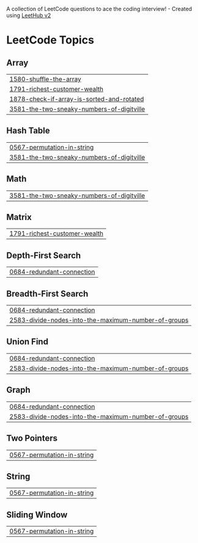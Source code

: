 A collection of LeetCode questions to ace the coding interview! - Created using [LeetHub v2](https://github.com/arunbhardwaj/LeetHub-2.0)
<!---LeetCode Topics Start-->
# LeetCode Topics
## Array
|  |
| ------- |
| [1580-shuffle-the-array](https://github.com/Rohit-2026/Leetcode/tree/master/1580-shuffle-the-array) |
| [1791-richest-customer-wealth](https://github.com/Rohit-2026/Leetcode/tree/master/1791-richest-customer-wealth) |
| [1878-check-if-array-is-sorted-and-rotated](https://github.com/Rohit-2026/Leetcode/tree/master/1878-check-if-array-is-sorted-and-rotated) |
| [3581-the-two-sneaky-numbers-of-digitville](https://github.com/Rohit-2026/Leetcode/tree/master/3581-the-two-sneaky-numbers-of-digitville) |
## Hash Table
|  |
| ------- |
| [0567-permutation-in-string](https://github.com/Rohit-2026/Leetcode/tree/master/0567-permutation-in-string) |
| [3581-the-two-sneaky-numbers-of-digitville](https://github.com/Rohit-2026/Leetcode/tree/master/3581-the-two-sneaky-numbers-of-digitville) |
## Math
|  |
| ------- |
| [3581-the-two-sneaky-numbers-of-digitville](https://github.com/Rohit-2026/Leetcode/tree/master/3581-the-two-sneaky-numbers-of-digitville) |
## Matrix
|  |
| ------- |
| [1791-richest-customer-wealth](https://github.com/Rohit-2026/Leetcode/tree/master/1791-richest-customer-wealth) |
## Depth-First Search
|  |
| ------- |
| [0684-redundant-connection](https://github.com/Rohit-2026/Leetcode/tree/master/0684-redundant-connection) |
## Breadth-First Search
|  |
| ------- |
| [0684-redundant-connection](https://github.com/Rohit-2026/Leetcode/tree/master/0684-redundant-connection) |
| [2583-divide-nodes-into-the-maximum-number-of-groups](https://github.com/Rohit-2026/Leetcode/tree/master/2583-divide-nodes-into-the-maximum-number-of-groups) |
## Union Find
|  |
| ------- |
| [0684-redundant-connection](https://github.com/Rohit-2026/Leetcode/tree/master/0684-redundant-connection) |
| [2583-divide-nodes-into-the-maximum-number-of-groups](https://github.com/Rohit-2026/Leetcode/tree/master/2583-divide-nodes-into-the-maximum-number-of-groups) |
## Graph
|  |
| ------- |
| [0684-redundant-connection](https://github.com/Rohit-2026/Leetcode/tree/master/0684-redundant-connection) |
| [2583-divide-nodes-into-the-maximum-number-of-groups](https://github.com/Rohit-2026/Leetcode/tree/master/2583-divide-nodes-into-the-maximum-number-of-groups) |
## Two Pointers
|  |
| ------- |
| [0567-permutation-in-string](https://github.com/Rohit-2026/Leetcode/tree/master/0567-permutation-in-string) |
## String
|  |
| ------- |
| [0567-permutation-in-string](https://github.com/Rohit-2026/Leetcode/tree/master/0567-permutation-in-string) |
## Sliding Window
|  |
| ------- |
| [0567-permutation-in-string](https://github.com/Rohit-2026/Leetcode/tree/master/0567-permutation-in-string) |
<!---LeetCode Topics End-->